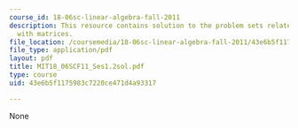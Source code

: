 ```yaml
---
course_id: 18-06sc-linear-algebra-fall-2011
description: This resource contains solution to the problem sets related to elimination
  with matrices.
file_location: /coursemedia/18-06sc-linear-algebra-fall-2011/43e6b5f1175983c7220ce471d4a93317_MIT18_06SCF11_Ses1.2sol.pdf
file_type: application/pdf
layout: pdf
title: MIT18_06SCF11_Ses1.2sol.pdf
type: course
uid: 43e6b5f1175983c7220ce471d4a93317

---
```

None